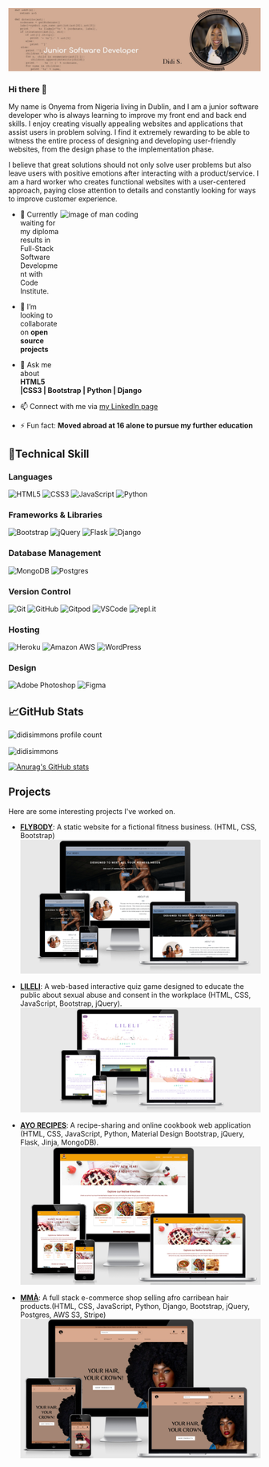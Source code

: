 ![Didi's banner](https://github.com/Didisimmons/Didisimmons/blob/main/developer%20header.png)

### Hi there 👋

My name is Onyema from Nigeria living in Dublin, and I am a junior software developer who is always learning to improve my front end and back end skills. I enjoy creating visually appealing websites and applications that assist users in problem solving. I find it extremely rewarding to be able to witness the entire process of designing and developing user-friendly websites, from the design phase to the implementation phase.

I believe that great solutions should not only solve user problems but also leave users with positive emotions after interacting with a product/service.
I am a hard worker who creates functional websites with a user-centered approach, paying close attention to details and constantly looking for ways to improve customer experience.

<img align="right" src="https://www.alphaprogrammer.in/wp-content/uploads/2021/04/8306-programming-animation.gif" width="400"  height="350" alt="image of man coding" />

- 🔭 Currently waiting for my diploma results in Full-Stack Software Development with Code Institute.

- 👯 I’m looking to collaborate on **open source projects**

- 💬 Ask me about **HTML5 |CSS3 | Bootstrap |  Python | Django**

- 📫 Connect with me via [my LinkedIn page](https://www.linkedin.com/in/onyema-onyejekwe-492128102/)

- ⚡ Fun fact: **Moved abroad at 16 alone to pursue my further education**


## 💼**Technical Skill**
### **Languages**
![HTML5](https://img.shields.io/badge/HTML5%20-%23E34F26.svg?&style=for-the-badge&logo=HTML5&logoColor=FFFFFF)
![CSS3](https://img.shields.io/badge/CSS3%20-%231572B6.svg?&style=for-the-badge&logo=CSS3&logoColor=FFFFFF)
![JavaScript](https://img.shields.io/badge/JavaScript%20-%23323330.svg?&style=for-the-badge&logo=JavaScript&logoColor=23F7DF1E)
![Python](https://img.shields.io/badge/Python%20-%23004D7A.svg?&style=for-the-badge&logo=python&logoColor=ffdd54)

### **Frameworks & Libraries**
![Bootstrap](https://img.shields.io/badge/bootstrap-%23563D7C.svg?style=for-the-badge&logo=bootstrap&logoColor=white) ![jQuery](https://img.shields.io/badge/jquery-%230769AD.svg?style=for-the-badge&logo=jquery&logoColor=white) ![Flask](https://img.shields.io/badge/flask-%23000.svg?style=for-the-badge&logo=flask&logoColor=white) ![Django](https://img.shields.io/badge/django-%23092E20.svg?style=for-the-badge&logo=django&logoColor=white)   

### **Database Management**   
![MongoDB](https://img.shields.io/badge/MongoDB%20-%233F2E1E.svg?&style=for-the-badge&logo=MongoDB&logoColor=47A248) ![Postgres](https://img.shields.io/badge/postgres-%23316192.svg?style=for-the-badge&logo=postgresql&logoColor=white)    

### **Version Control**
![Git](https://img.shields.io/badge/Git%20-%23302F2F.svg?&style=for-the-badge&logo=Git&logoColor=F05032)
![GitHub](https://img.shields.io/badge/GitHub%20-%23181717.svg?&style=for-the-badge&logo=GitHub&logoColor=FFFFFF)
![Gitpod](https://img.shields.io/badge/Gitpod%20-%231D1D1D.svg?&style=for-the-badge&logo=Gitpod&logoColor=FFFFFFF)
![VSCode](https://img.shields.io/badge/VSCode%20-%232B2B30.svg?&style=for-the-badge&logo=Visual%20Studio%20Code&logoColor=007ACC)
![repl.it](https://img.shields.io/badge/repl.it%20-%23101B30.svg?&style=for-the-badge&logo=repl.it&logoColor=93969C)

### **Hosting**
![Heroku](https://img.shields.io/badge/Heroku%20-%23430098.svg?&style=for-the-badge&logo=Heroku&logoColor=FFFFFF)
![Amazon AWS](https://img.shields.io/badge/Amazon%20AWS%20-%23232F3E.svg?&style=for-the-badge&logo=Amazon%20AWS&logoColor=FF9900)
![WordPress](https://img.shields.io/badge/WordPress-%23117AC9.svg?style=for-the-badge&logo=WordPress&logoColor=white)

### **Design**  
![Adobe Photoshop](https://img.shields.io/badge/Adobe%20Photoshop%20-%23001C25.svg?&style=for-the-badge&logo=Adobe%20Photoshop&logoColor=00C3F8)
![Figma](https://img.shields.io/badge/Figma%20-%23251200.svg?&style=for-the-badge&logo=Balsamiq&logoColor=F87900)

## 📈**GitHub Stats** 
<p align="left"> <img src="https://komarev.com/ghpvc/?username=didisimmons&label=Profile%20views&color=0e75b6&style=flat" alt="didisimmons profile count" /> </p>

<p><img align="center" src="https://github-readme-stats.vercel.app/api/top-langs?username=didisimmons&show_icons=true&locale=en&layout=compact" alt="didisimmons" /></p>

[![Anurag's GitHub stats](https://github-readme-stats.vercel.app/api?username=didisimmons)](https://github.com/anuraghazra/github-readme-stats)

## **Projects**
Here are some interesting projects I've worked on.

- [**FLYBODY**](https://didisimmons.github.io/Flybody-gym/): A static website for a fictional fitness business. (HTML, CSS, Bootstrap)   
  ![flybody](https://github.com/Didisimmons/Didisimmons/blob/main/flybody.png)  
  
- [**LILELI**](https://didisimmons.github.io/LILELI-QUIZ-GAME/): A web-based interactive quiz game designed to educate the public about sexual abuse and consent in the workplace (HTML, CSS, JavaScript, Bootstrap, jQuery).   
  ![lileli](https://github.com/Didisimmons/Didisimmons/blob/main/lileli.png)
  
- [**AYO RECIPES**](http://ayo-recipes.herokuapp.com/): A recipe-sharing and online cookbook web application (HTML, CSS, JavaScript, Python, Material Design Bootstrap, jQuery, Flask, Jinja, MongoDB).   
  ![ayorecipes](https://github.com/Didisimmons/Didisimmons/blob/main/ayorecipes.png)

- [**MMÀ**](https://mma-beauty.herokuapp.com/): A full stack e-commerce shop selling afro carribean hair products.(HTML, CSS, JavaScript, Python, Django, Bootstrap, jQuery, Postgres, AWS S3, Stripe)   
![mmabeauty](https://github.com/Didisimmons/Didisimmons/blob/main/mma-overview.png)

